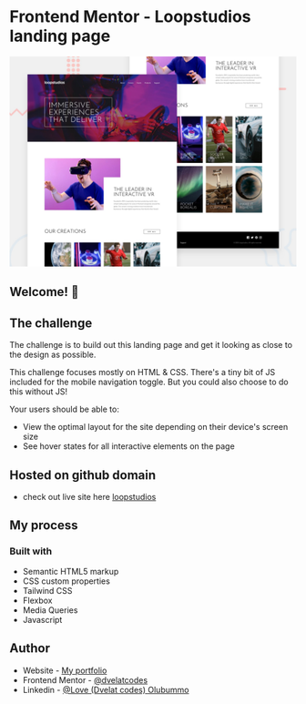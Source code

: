 # Frontend Mentor - Loopstudios landing page

![Design preview for the Loopstudios landing page coding challenge](./design/desktop-preview.jpg)

## Welcome! 👋

## The challenge

The challenge is to build out this landing page and get it looking as close to the design as possible.

This challenge focuses mostly on HTML & CSS. There's a tiny bit of JS included for the mobile navigation toggle. But you could also choose to do this without JS!

Your users should be able to:

- View the optimal layout for the site depending on their device's screen size
- See hover states for all interactive elements on the page

## Hosted on github domain

- check out live site here [loopstudios](https://dvelatcodes.github.io/loopstudios/)

## My process

### Built with

- Semantic HTML5 markup
- CSS custom properties
- Tailwind CSS
- Flexbox
- Media Queries
- Javascript

## Author

- Website - [My portfolio](https://dvelat-portfolio.vercel.app/)
- Frontend Mentor - [@dvelatcodes](https://www.frontendmentor.io/profile/dvelatcodes)
- Linkedin - [@Love (Dvelat codes) Olubummo](https://www.linkedin.com/in/love-olubummo-dvelat/)


